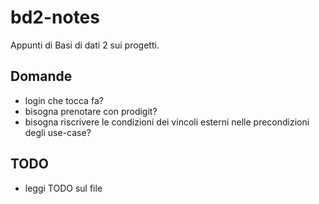 # bd2-notes

Appunti di Basi di dati 2 sui progetti.

## Domande

- login che tocca fa?
- bisogna prenotare con prodigit?
- bisogna riscrivere le condizioni dei vincoli esterni nelle precondizioni degli use-case?

## TODO

- leggi TODO sul file

